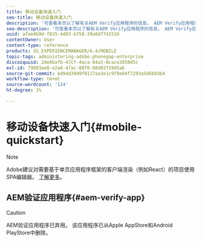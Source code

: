 ```yaml
---
title: 移动设备快速入门
seo-title: 移动设备快速入门
description: '可查看本页以了解有关AEM Verify应用程序的信息。 AEM Verify应用程序是在任何iOS或Android移动设备上运行AEM移动应用程序的一种快速而简便的方法。 '
seo-description: '可查看本页以了解有关AEM Verify应用程序的信息。 AEM Verify应用程序是在任何iOS或Android移动设备上运行AEM移动应用程序的一种快速而简便的方法。 '
uuid: afae4b9d-f835-4d83-b758-39a0d7741510
contentOwner: User
content-type: reference
products: SG_EXPERIENCEMANAGER/6.4/MOBILE
topic-tags: administering-adobe-phonegap-enterprise
discoiquuid: 2de6bafb-47cf-4aca-84a3-0cace2858d5c
exl-id: 79893ae8-e2a6-47ac-88f0-08d02f19d5ab
source-git-commit: bd94d3949f0117aa3e1c9f0e84f7293a5d6b03b4
workflow-type: tm+mt
source-wordcount: '114'
ht-degree: 1%

---
```


# 移动设备快速入门{#mobile-quickstart}

>[!NOTE]
>
>Adobe建议对需要基于单页应用程序框架的客户端渲染（例如React）的项目使用SPA编辑器。 [了解更多](/help/sites-developing/spa-overview.md)。

## AEM验证应用程序{#aem-verify-app}

>[!CAUTION]
>
>AEM验证应用程序已弃用。 该应用程序已从Apple AppStore和Android PlayStore中删除。
